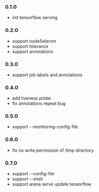 ### 0.1.0

* init tensorflow serving


### 0.2.0

* support nodeSelector
* support tolerance
* support annotations

### 0.3.0

* support job labels and annotations

### 0.4.0

* add liveness probe
* fix annotations repeat bug

### 0.5.0

* support --monitoring-config-file

### 0.6.0

* fix no write permission of /tmp directory

### 0.7.0

* support --config-file
* support --shell
* support arena serve update tensorflow